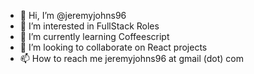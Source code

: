 - 👋 Hi, I’m @jeremyjohns96
- 👀 I’m interested in FullStack Roles
- 🌱 I’m currently learning Coffeescript
- 💞️ I’m looking to collaborate on React projects
- 📫 How to reach me jeremyjohns96 at gmail (dot) com

<!---
jeremyjohns96/jeremyjohns96 is a ✨ special ✨ repository because its `README.md` (this file) appears on your GitHub profile.
You can click the Preview link to take a look at your changes.
--->

